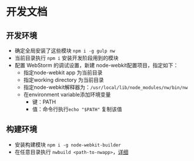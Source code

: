 # 开发文档

## 开发环境
* 确定全局安装了这些模块 `npm i -g gulp nw`
* 当前目录执行 `npm i` 安装开发阶段用到的模块
* 配置 WebStorm 的调试设置，新建 node-webkit配置项目，指定如下：
    * 指定node-webkit app 为当前目录
    * 指定working directory 为当前目录
    * 指定node-webkit解释器为：`/usr/local/lib/node_modules/nw/bin/nw`
    * 在environment variable添加环境变量
        * 键：PATH
        * 值：命令行执行`echo "$PATH"` 复制该值


## 构建环境
* 安装构建模块 `npm i -g node-webkit-builder`
* 在任意目录执行 `nwbuild <path-to-nwapp>`，[详细][1]

[1]: https://github.com/mllrsohn/node-webkit-builder